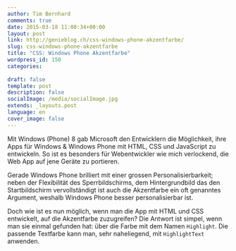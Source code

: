 ```yaml
---
author: Tim Bernhard
comments: true
date: 2015-03-18 11:00:34+00:00
layout: post
link: http://genieblog.ch/css-windows-phone-akzentfarbe/
slug: css-windows-phone-akzentfarbe
title: "CSS: Windows Phone Akzentfarbe"
wordpress_id: 150
categories:
  
draft: false
template: post
description: false
socialImage: /media/socialImage.jpg
extends: _layouts.post
language: en
cover_image: false
---
```


Mit Windows (Phone) 8 gab Microsoft den Entwicklern die Möglichkeit, ihre Apps für Windows & Windows Phone mit HTML, CSS und JavaScript zu entwickeln. So ist es besonders für Webentwickler wie mich verlockend, die Web App auf jene Geräte zu portieren. 

Gerade Windows Phone brilliert mit einer grossen Personalisierbarkeit; neben der Flexibilität des Sperrbildschirms, dem Hintergrundbild das den Startbildschirm vervollständigt ist auch die Akzentfarbe ein oft genanntes Argument, weshalb Windows Phone besser personalisierbar ist.

Doch wie ist es nun möglich, wenn man die App mit HTML und CSS entwickelt, auf die Akzentfarbe zuzugreifen? Die Antwort ist simpel, wenn man sie einmal gefunden hat: über die Farbe mit dem Namen `Highlight`. Die passende Textfarbe kann man, sehr naheliegend, mit `HighlightText` anwenden.
